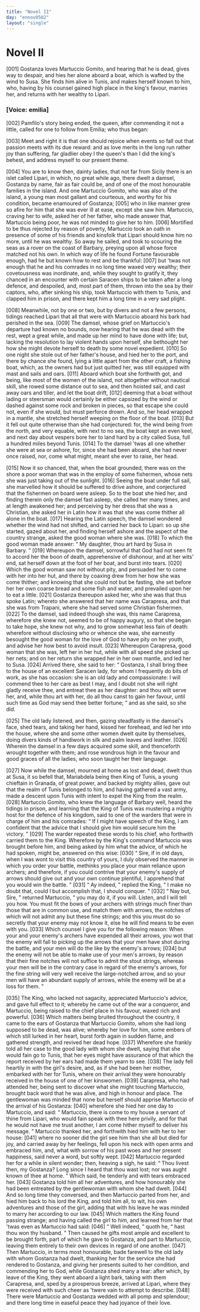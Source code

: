 ```yaml
---
title: "Novel II"
day: "ennov0502"
layout: "single"
---
```

<div id="nov0502" type="novella" who="emilia">
 <h1>
  Novel II
 </h1>
 <argument>
  <p>
   <a name="p05020001">
    [001]
   </a>
   Gostanza loves Martuccio Gomito, and hearing that he is
 dead, gives way to despair, and hies her alone aboard
 a boat, which is wafted by the wind to Susa. She
 finds him alive in Tunis, and makes herself known to
 him, who, having by his counsel gained high place in
 the king's favour, marries her, and returns with her
 wealthy to Lipari.
  </p>
 </argument>
 <p>
  <h3>
   [Voice: emilia]
  </h3>
 </p>
 <div3 type="commentary" who="author">
  <p>
   <a name="p05020002">
    [002]
   </a>
   Pamfilo's
   story being ended, the
      queen, after commending it not a little, called for one to follow from Emilia; who thus
      began:
  </p>
 </div3>
 <div3 type="commentary" who="emilia">
  <p>
   <a name="p05020003">
    [003]
   </a>
   Meet and right it is that one should rejoice when events so fall
 out that passion meets with its due reward: and as love merits in
 the long run rather joy than suffering, far gladlier obey I the queen's
 than I did the king's behest, and address myself to our present theme.
  </p>
 </div3>
 <p>
  <a name="p05020004">
   [004]
  </a>
  You are to know then, dainty ladies, that not far from Sicily there is
 an islet called Lipari, in which, no great while ago, there dwelt a
 damsel, Gostanza by name, fair as fair could be, and of one of the
 most honourable families in the island. And one Martuccio Gomito,
 who was also of the island, a young man most gallant and courteous,
 and worthy for his condition, became enamoured of Gostanza;
  <a name="p05020005">
   [005]
  </a>
  who in like manner grew so afire for him that she was ever ill at ease,
 except she saw him. Martuccio, craving her to wife, asked her of
 her father, who made answer that, Martuccio being poor, he was not
 minded to give her to him.
  <a name="p05020006">
   [006]
  </a>
  Mortified to be thus rejected by reason
 of poverty, Martuccio took an oath in presence of some of his friends
 and kinsfolk that Lipari should know him no more, until he was
 wealthy. So away he sailed, and took to scouring the seas as a rover
 on the coast of Barbary, preying upon all whose force matched not
  his
 own. In which way of life he found Fortune favourable enough,
 had he but known how to rest and be thankful:
  <a name="p05020007">
   [007]
  </a>
  but 'twas not
 enough that he and his comrades in no long time waxed very
 wealthy; their covetousness was inordinate, and, while they sought
 to gratify it, they chanced in an encounter with certain Saracen ships
 to be taken after a long defence, and despoiled, and, most part of
 them, thrown into the sea by their captors, who, after sinking his
 ship, took Martuccio with them to Tunis, and clapped him in prison,
 and there kept him a long time in a very sad plight.
 </p>
 <p>
  <a name="p05020008">
   [008]
  </a>
  Meanwhile, not by one or two, but by divers and not a few
 persons, tidings reached Lipari that all that were with Martuccio
 aboard his bark had perished in the sea.
  <a name="p05020009">
   [009]
  </a>
  The damsel, whose grief on
 Martuccio's departure had known no bounds, now hearing that he was
 dead with the rest, wept a great while, and made up her mind to
 have done with life; but, lacking the resolution to lay violent hands
 upon herself, she bethought her how she might devote herself to
 death by some novel expedient.
  <a name="p05020010">
   [010]
  </a>
  So one night she stole out of her
 father's house, and hied her to the port, and there by chance she
 found, lying a little apart from the other craft, a fishing boat, which,
 as the owners had but just quitted her, was still equipped with mast
 and sails and oars.
  <a name="p05020011">
   [011]
  </a>
  Aboard which boat she forthwith got, and being,
 like most of the women of the island, not altogether without nautical
 skill, she rowed some distance out to sea, and then hoisted sail, and
 cast away oars and tiller, and let the boat drift,
  <a name="p05020012">
   [012]
  </a>
  deeming that a boat
 without lading or steersman would certainly be either capsized by
 the wind or dashed against some rock and broken in pieces, so that
 escape she could not, even if she would, but must perforce drown.
 And so, her head wrapped in a mantle, she stretched herself weeping
 on the floor of the boat.
  <a name="p05020013">
   [013]
  </a>
  But it fell out quite otherwise than she
 had conjectured: for, the wind being from the north, and very
 equable, with next to no sea, the boat kept an even keel, and next
 day about vespers bore her to land hard by a city called Susa, full a
 hundred miles beyond Tunis.
  <a name="p05020014">
   [014]
  </a>
  To the damsel 'twas all one whether
 she were at sea or ashore, for, since she had been aboard, she had
 never once raised, nor, come what might, meant she ever to raise,
 her head.
 </p>
 <p>
  <a name="p05020015">
   [015]
  </a>
  Now it so chanced, that, when the boat grounded, there was on
 the shore a poor woman that was in the employ of some fishermen,
  whose
 nets she was just taking out of the sunlight.
  <a name="p05020016">
   [016]
  </a>
  Seeing the
 boat under full sail, she marvelled how it should be suffered to drive
 ashore, and conjectured that the fishermen on board were asleep. So
 to the boat she hied her, and finding therein only the damsel fast
 asleep, she called her many times, and at length awakened her; and
 perceiving by her dress that she was a Christian, she asked her in
 Latin how it was that she was come thither all alone in the boat.
  <a name="p05020017">
   [017]
  </a>
  Hearing the Latin speech, the damsel wondered whether the wind
 had not shifted, and carried her back to Lipari: so up she started,
 gazed about her, and finding herself ashore and the aspect of the
 country strange, asked the good woman where she was.
  <a name="p05020018">
   [018]
  </a>
  To which
 the good woman made answer:
  <q direct="unspecified">
   My daughter, thou art hard by
 Susa in Barbary.
  </q>
  <a name="p05020019">
   [019]
  </a>
  Whereupon the damsel, sorrowful that God had
 not seen fit to accord her the boon of death, apprehensive of dishonour,
 and at her wits' end, sat herself down at the foot of her
 boat, and burst into tears.
  <a name="p05020020">
   [020]
  </a>
  Which the good woman saw not without
 pity, and persuaded her to come with her into her hut, and there by
 coaxing drew from her how she was come thither; and knowing
 that she could not but be fasting, she set before her her own coarse
 bread and some fish and water, and prevailed upon her to eat a little.
  <a name="p05020021">
   [021]
  </a>
  Gostanza thereupon asked her, who she was that thus spoke Latin;
 whereto she answered that her name was Carapresa, and that she
 was from Trapani, where she had served some Christian fishermen.
  <a name="p05020022">
   [022]
  </a>
  To the damsel, sad indeed though she was, this name Carapresa,
 wherefore she knew not, seemed to be of happy augury, so that she
 began to take hope, she knew not why, and to grow somewhat less
 fain of death: wherefore without disclosing who or whence she was,
 she earnestly besought the good woman for the love of God to have
 pity on her youth, and advise her how best to avoid insult.
  <a name="p05020023">
   [023]
  </a>
  Whereupon
 Carapresa, good woman that she was, left her in her hut, while
 with all speed she picked up her nets; and on her return she wrapped
 her in her own mantle, and led her to Susa.
  <a name="p05020024">
   [024]
  </a>
  Arrived there, she said
 to her:
  <q direct="unspecified">
   Gostanza, I shall bring thee to the house of an excellent
 Saracen lady, for whom I frequently do bits of work, as she has
 occasion: she is an old lady and compassionate: I will commend
 thee to her care as best I may, and I doubt not she will right gladly
 receive thee, and entreat thee as her daughter: and thou wilt serve
 her, and, while thou art with her, do all thou canst to gain her favour,
   until
 such time as God may send thee better fortune;
  </q>
  and as she
 said, so she did.
 </p>
 <p>
  <a name="p05020025">
   [025]
  </a>
  The old lady listened, and then, gazing steadfastly in the damsel's
 face, shed tears, and taking her hand, kissed her forehead, and led her
 into the house, where she and some other women dwelt quite by
 themselves, doing divers kinds of handiwork in silk and palm leaves
 and leather.
  <a name="p05020026">
   [026]
  </a>
  Wherein the damsel in a few days acquired some skill,
 and thenceforth wrought together with them; and rose wondrous
 high in the favour and good graces of all the ladies, who soon taught
 her their language.
 </p>
 <p>
  <a name="p05020027">
   [027]
  </a>
  Now while the damsel, mourned at home as lost and dead, dwelt
 thus at Susa, it so befell that, Mariabdela being then King of Tunis,
 a young chieftain in Granada, of great power, and backed by mighty
 allies, gave out that the realm of Tunis belonged to him, and having
 gathered a vast army, made a descent upon Tunis with intent to
      expel the King from the realm.
  <a name="p05020028">
   [028]
  </a>
  Martuccio Gomito, who knew the
 language of Barbary well, heard the tidings in prison, and learning
 that the King of Tunis was mustering a mighty host for the defence
 of his kingdom, said to one of the warders that were in charge of
 him and his comrades:
  <q direct="unspecified">
   If I might have speech of the King, I am
 confident that the advice that I should give him would secure him
 the victory.
  </q>
  <a name="p05020029">
   [029]
  </a>
  The warder repeated these words to his chief, who
 forthwith carried them to the King. Wherefore by the King's command
 Martuccio was brought before him, and being asked by him
 what the advice, of which he had spoken, might be, answered on
 this wise:
  <a name="p05020030">
   [030]
  </a>
  <q direct="unspecified">
   Sire, if in old days, when I was wont to visit this
 country of yours, I duly observed the manner in which you order
 your battle, methinks you place your main reliance upon archers;
 and therefore, if you could contrive that your enemy's supply of
 arrows should give out and your own continue plentiful, I apprehend
 that you would win the battle.
  </q>
  <a name="p05020031">
   [031]
  </a>
  <q direct="unspecified">
   Ay indeed,
  </q>
  replied the King,
  <q direct="unspecified">
   I
 make no doubt that, could I but accomplish that, I should conquer.
  </q>
  <a name="p05020032">
   [032]
  </a>
  <q direct="unspecified">
   Nay but, Sire,
  </q>
  returned Martuccio,
  <q direct="unspecified">
   you may do it, if you will.
 Listen, and I will tell you how. You must fit the bows of your
 archers with strings much finer than those that are in common use,
 and match them with arrows, the notches of which will not admit
 any but these fine strings; and this you must do so secretly that
 your enemy may not know it, else he will find means to be even
   with
 you.
   <a name="p05020033">
    [033]
   </a>
   Which counsel I give you for the following reason:
 When your and your enemy's archers have expended all their arrows,
 you wot that the enemy will fall to picking up the arrows that your
 men have shot during the battle, and your men will do the like by
 the enemy's arrows;
   <a name="p05020034">
    [034]
   </a>
   but the enemy will not be able to make use of
 your men's arrows, by reason that their fine notches will not suffice
 to admit the stout strings, whereas your men will be in the contrary
 case in regard of the enemy's arrows, for the fine string will very
 well receive the large-notched arrow, and so your men will have
 an abundant supply of arrows, while the enemy will be at a loss for
 them.
  </q>
 </p>
 <p>
  <a name="p05020035">
   [035]
  </a>
  The King, who lacked not sagacity, appreciated Martuccio's
 advice, and gave full effect to it; whereby he came out of the war
 a conqueror, and Martuccio, being raised to the chief place in his
 favour, waxed rich and powerful.
  <a name="p05020036">
   [036]
  </a>
  Which matters being bruited
 throughout the country, it came to the ears of Gostanza that Martuccio
 Gomito, whom she had long supposed to be dead, was alive;
 whereby her love for him, some embers of which still lurked in her
 heart, burst forth again in sudden flame, and gathered strength, and
 revived her dead hope.
  <a name="p05020037">
   [037]
  </a>
  Wherefore she frankly told all her case to
 the good lady with whom she dwelt, saying that she would fain go
 to Tunis, that her eyes might have assurance of that which the
 report received by her ears had made them yearn to see.
  <a name="p05020038">
   [038]
  </a>
  The lady
 fell heartily in with the girl's desire, and, as if she had been her
 mother, embarked with her for Tunis, where on their arrival they
 were honourably received in the house of one of her kinswomen.
  <a name="p05020039">
   [039]
  </a>
  Carapresa, who had attended her, being sent to discover what she
 might touching Martuccio, brought back word that he was alive, and
 high in honour and place. The gentlewoman was minded that none
 but herself should apprise Martuccio of the arrival of his Gostanza:
  <a name="p05020040">
   [040]
  </a>
  wherefore she hied her one day to Martuccio, and said:
  <q direct="unspecified">
   Martuccio,
 there is come to my house a servant of thine from Lipari,
 who would fain speak with thee here privily, and for that he would
 not have me trust another, I am come hither myself to deliver his
 message.
  </q>
  Martuccio thanked her, and forthwith hied him with her
 to her house:
  <a name="p05020041">
   [041]
  </a>
  where no sooner did the girl see him than she all
 but died for joy, and carried away by her feelings, fell upon his neck
 with open arms and embraced him, and, what with sorrow of his
  past
 woes and her present happiness, said never a word, but softly
 wept.
  <a name="p05020042">
   [042]
  </a>
  Martuccio regarded her for a while in silent wonder; then,
 heaving a sigh, he said:
  <q direct="unspecified">
   Thou livest then, my Gostanza? Long
 since I heard that thou wast lost; nor was aught known of thee
 at home.
  </q>
  Which said, he tenderly and with tears embraced her.
  <a name="p05020043">
   [043]
  </a>
  Gostanza told him all her adventures, and how honourably she had
 been entreated by the gentlewoman with whom she had dwelt.
  <a name="p05020044">
   [044]
  </a>
  And so long time they conversed, and then Martuccio parted
 from her, and hied him back to his lord the King, and told him
 all, to wit, his own adventures and those of the girl, adding that
 with his leave he was minded to marry her according to our law.
  <a name="p05020045">
   [045]
  </a>
  Which matters the King found passing strange; and having called
 the girl to him, and learned from her that 'twas even as Martuccio
 had said:
  <a name="p05020046">
   [046]
  </a>
  <q direct="unspecified">
   Well indeed,
  </q>
  quoth he,
  <q direct="unspecified">
   hast thou won thy husband.
  </q>
  Then caused he gifts most ample and excellent to be brought forth,
 part of which he gave to Gostanza, and part to Martuccio, leaving
 them entirely to their own devices in regard of one another.
  <a name="p05020047">
   [047]
  </a>
  Then
 Martuccio, in terms most honourable, bade farewell to the old lady
 with whom Gostanza had dwelt, thanking her for the service she
 had rendered to Gostanza, and giving her presents suited to her condition,
 and commending her to God, while Gostanza shed many a
 tear: after which, by leave of the King, they went aboard a light
 bark, taking with them Carapresa, and, sped by a prosperous breeze,
 arrived at Lipari, where they were received with such cheer as 'twere
 vain to attempt to describe.
  <a name="p05020048">
   [048]
  </a>
  There were Martuccio and Gostanza
 wedded with all pomp and splendour; and there long time in
 easeful peace they had joyance of their love.
 </p>
</div>
